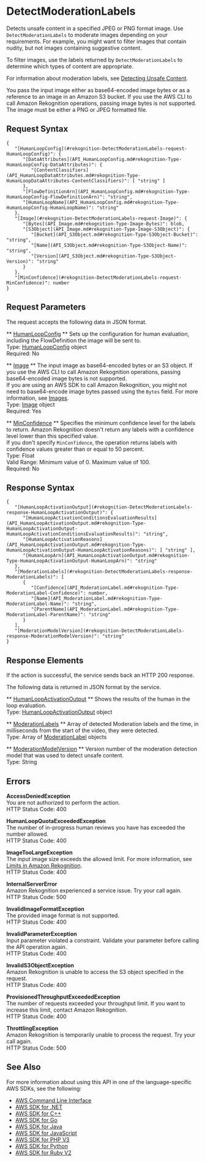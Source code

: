 # DetectModerationLabels<a name="API_DetectModerationLabels"></a>

Detects unsafe content in a specified JPEG or PNG format image\. Use `DetectModerationLabels` to moderate images depending on your requirements\. For example, you might want to filter images that contain nudity, but not images containing suggestive content\.

To filter images, use the labels returned by `DetectModerationLabels` to determine which types of content are appropriate\.

For information about moderation labels, see [Detecting Unsafe Content](moderation.md)\.

You pass the input image either as base64\-encoded image bytes or as a reference to an image in an Amazon S3 bucket\. If you use the AWS CLI to call Amazon Rekognition operations, passing image bytes is not supported\. The image must be either a PNG or JPEG formatted file\. 

## Request Syntax<a name="API_DetectModerationLabels_RequestSyntax"></a>

```
{
   "[HumanLoopConfig](#rekognition-DetectModerationLabels-request-HumanLoopConfig)": { 
      "[DataAttributes](API_HumanLoopConfig.md#rekognition-Type-HumanLoopConfig-DataAttributes)": { 
         "[ContentClassifiers](API_HumanLoopDataAttributes.md#rekognition-Type-HumanLoopDataAttributes-ContentClassifiers)": [ "string" ]
      },
      "[FlowDefinitionArn](API_HumanLoopConfig.md#rekognition-Type-HumanLoopConfig-FlowDefinitionArn)": "string",
      "[HumanLoopName](API_HumanLoopConfig.md#rekognition-Type-HumanLoopConfig-HumanLoopName)": "string"
   },
   "[Image](#rekognition-DetectModerationLabels-request-Image)": { 
      "[Bytes](API_Image.md#rekognition-Type-Image-Bytes)": blob,
      "[S3Object](API_Image.md#rekognition-Type-Image-S3Object)": { 
         "[Bucket](API_S3Object.md#rekognition-Type-S3Object-Bucket)": "string",
         "[Name](API_S3Object.md#rekognition-Type-S3Object-Name)": "string",
         "[Version](API_S3Object.md#rekognition-Type-S3Object-Version)": "string"
      }
   },
   "[MinConfidence](#rekognition-DetectModerationLabels-request-MinConfidence)": number
}
```

## Request Parameters<a name="API_DetectModerationLabels_RequestParameters"></a>

The request accepts the following data in JSON format\.

 ** [HumanLoopConfig](#API_DetectModerationLabels_RequestSyntax) **   <a name="rekognition-DetectModerationLabels-request-HumanLoopConfig"></a>
Sets up the configuration for human evaluation, including the FlowDefinition the image will be sent to\.  
Type: [HumanLoopConfig](API_HumanLoopConfig.md) object  
Required: No

 ** [Image](#API_DetectModerationLabels_RequestSyntax) **   <a name="rekognition-DetectModerationLabels-request-Image"></a>
The input image as base64\-encoded bytes or an S3 object\. If you use the AWS CLI to call Amazon Rekognition operations, passing base64\-encoded image bytes is not supported\.   
If you are using an AWS SDK to call Amazon Rekognition, you might not need to base64\-encode image bytes passed using the `Bytes` field\. For more information, see [Images](images-information.md)\.  
Type: [Image](API_Image.md) object  
Required: Yes

 ** [MinConfidence](#API_DetectModerationLabels_RequestSyntax) **   <a name="rekognition-DetectModerationLabels-request-MinConfidence"></a>
Specifies the minimum confidence level for the labels to return\. Amazon Rekognition doesn't return any labels with a confidence level lower than this specified value\.  
If you don't specify `MinConfidence`, the operation returns labels with confidence values greater than or equal to 50 percent\.  
Type: Float  
Valid Range: Minimum value of 0\. Maximum value of 100\.  
Required: No

## Response Syntax<a name="API_DetectModerationLabels_ResponseSyntax"></a>

```
{
   "[HumanLoopActivationOutput](#rekognition-DetectModerationLabels-response-HumanLoopActivationOutput)": { 
      "[HumanLoopActivationConditionsEvaluationResults](API_HumanLoopActivationOutput.md#rekognition-Type-HumanLoopActivationOutput-HumanLoopActivationConditionsEvaluationResults)": "string",
      "[HumanLoopActivationReasons](API_HumanLoopActivationOutput.md#rekognition-Type-HumanLoopActivationOutput-HumanLoopActivationReasons)": [ "string" ],
      "[HumanLoopArn](API_HumanLoopActivationOutput.md#rekognition-Type-HumanLoopActivationOutput-HumanLoopArn)": "string"
   },
   "[ModerationLabels](#rekognition-DetectModerationLabels-response-ModerationLabels)": [ 
      { 
         "[Confidence](API_ModerationLabel.md#rekognition-Type-ModerationLabel-Confidence)": number,
         "[Name](API_ModerationLabel.md#rekognition-Type-ModerationLabel-Name)": "string",
         "[ParentName](API_ModerationLabel.md#rekognition-Type-ModerationLabel-ParentName)": "string"
      }
   ],
   "[ModerationModelVersion](#rekognition-DetectModerationLabels-response-ModerationModelVersion)": "string"
}
```

## Response Elements<a name="API_DetectModerationLabels_ResponseElements"></a>

If the action is successful, the service sends back an HTTP 200 response\.

The following data is returned in JSON format by the service\.

 ** [HumanLoopActivationOutput](#API_DetectModerationLabels_ResponseSyntax) **   <a name="rekognition-DetectModerationLabels-response-HumanLoopActivationOutput"></a>
Shows the results of the human in the loop evaluation\.  
Type: [HumanLoopActivationOutput](API_HumanLoopActivationOutput.md) object

 ** [ModerationLabels](#API_DetectModerationLabels_ResponseSyntax) **   <a name="rekognition-DetectModerationLabels-response-ModerationLabels"></a>
Array of detected Moderation labels and the time, in milliseconds from the start of the video, they were detected\.  
Type: Array of [ModerationLabel](API_ModerationLabel.md) objects

 ** [ModerationModelVersion](#API_DetectModerationLabels_ResponseSyntax) **   <a name="rekognition-DetectModerationLabels-response-ModerationModelVersion"></a>
Version number of the moderation detection model that was used to detect unsafe content\.  
Type: String

## Errors<a name="API_DetectModerationLabels_Errors"></a>

 **AccessDeniedException**   
You are not authorized to perform the action\.  
HTTP Status Code: 400

 **HumanLoopQuotaExceededException**   
The number of in\-progress human reviews you have has exceeded the number allowed\.  
HTTP Status Code: 400

 **ImageTooLargeException**   
The input image size exceeds the allowed limit\. For more information, see [Limits in Amazon Rekognition](limits.md)\.   
HTTP Status Code: 400

 **InternalServerError**   
Amazon Rekognition experienced a service issue\. Try your call again\.  
HTTP Status Code: 500

 **InvalidImageFormatException**   
The provided image format is not supported\.   
HTTP Status Code: 400

 **InvalidParameterException**   
Input parameter violated a constraint\. Validate your parameter before calling the API operation again\.  
HTTP Status Code: 400

 **InvalidS3ObjectException**   
Amazon Rekognition is unable to access the S3 object specified in the request\.  
HTTP Status Code: 400

 **ProvisionedThroughputExceededException**   
The number of requests exceeded your throughput limit\. If you want to increase this limit, contact Amazon Rekognition\.  
HTTP Status Code: 400

 **ThrottlingException**   
Amazon Rekognition is temporarily unable to process the request\. Try your call again\.  
HTTP Status Code: 500

## See Also<a name="API_DetectModerationLabels_SeeAlso"></a>

For more information about using this API in one of the language\-specific AWS SDKs, see the following:
+  [AWS Command Line Interface](https://docs.aws.amazon.com/goto/aws-cli/rekognition-2016-06-27/DetectModerationLabels) 
+  [AWS SDK for \.NET](https://docs.aws.amazon.com/goto/DotNetSDKV3/rekognition-2016-06-27/DetectModerationLabels) 
+  [AWS SDK for C\+\+](https://docs.aws.amazon.com/goto/SdkForCpp/rekognition-2016-06-27/DetectModerationLabels) 
+  [AWS SDK for Go](https://docs.aws.amazon.com/goto/SdkForGoV1/rekognition-2016-06-27/DetectModerationLabels) 
+  [AWS SDK for Java](https://docs.aws.amazon.com/goto/SdkForJava/rekognition-2016-06-27/DetectModerationLabels) 
+  [AWS SDK for JavaScript](https://docs.aws.amazon.com/goto/AWSJavaScriptSDK/rekognition-2016-06-27/DetectModerationLabels) 
+  [AWS SDK for PHP V3](https://docs.aws.amazon.com/goto/SdkForPHPV3/rekognition-2016-06-27/DetectModerationLabels) 
+  [AWS SDK for Python](https://docs.aws.amazon.com/goto/boto3/rekognition-2016-06-27/DetectModerationLabels) 
+  [AWS SDK for Ruby V2](https://docs.aws.amazon.com/goto/SdkForRubyV2/rekognition-2016-06-27/DetectModerationLabels) 